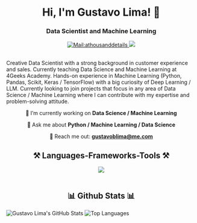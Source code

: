 <h1 align="center">Hi, I'm Gustavo Lima! 👋</h1>

<h3 align="center">Data Scientist and Machine Learning</h3>


<div align="center"> 
  <a href="mailto:gustavoblima@me.com">
    <img src="https://img.shields.io/badge/-Mail-white?style=for-the-badge&logo=gmail&logoColor=white&logoColor=white&link=gustavoblima@me.com"alt="Mail:athousanddetails">
  </a>
  <a href="https://www.linkedin.com/in/gustavoborgeslima/" target="_blank">
    <img src="https://img.shields.io/badge/LinkedIn-0077B5?style=for-the-badge&logo=linkedin&logoColor=white" target="_blank" />
  </a>
</div>

<br> 

Creative Data Scientist with a strong background in customer experience and sales. Currently teaching Data Science and Machine Learning at 4Geeks Academy. Hands-on experience in Machine Learning (Python, Pandas, Scikit, Keras / TensorFlow) with a big curiosity of Deep Learning / LLM. Currently looking to join projects that focus in any area of Data Science / Machine Learning where I can contribute with my expertise and problem-solving attitude.

<div align="center">
 
🔭 I’m currently working on **Data Science / Machine Learning**
 
💬 Ask me about **Python / Machine Learning / Data Science**

📧 Reach me out: **gustavoblima@me.com**

 </div>

<h2 align="center">⚒️ Languages-Frameworks-Tools ⚒️</h2>
<div align="center">
    <img src="https://skillicons.dev/icons?i=python,flask,mysql,sqlite,tensorflow,sklearn,pytorch,opencv,github,git,fastapi,html,css,vscode,linux,discord" />
</div>

<br/>

<h2 align="center">📊 Github Stats 📊</h2>

![Gustavo Lima's GitHub Stats](https://github-readme-stats.vercel.app/api?username=athousanddetails&show_icons=true&theme=radical)
![Top Languages](https://github-readme-stats.vercel.app/api/top-langs/?username=athousanddetails&show_icons=true&theme=radical)
